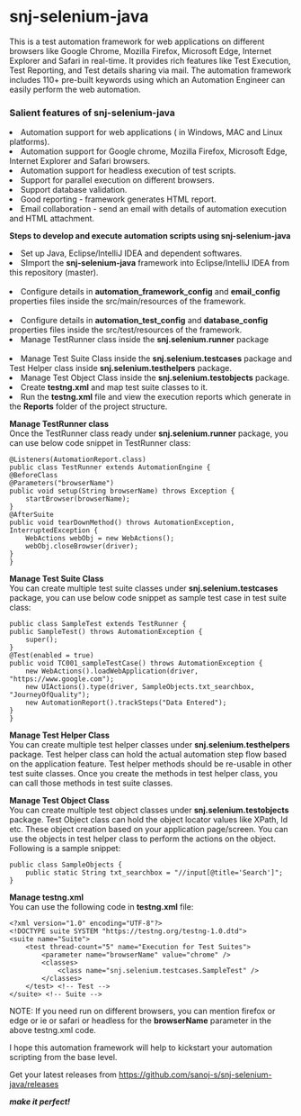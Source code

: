 # snj-selenium-java
This is a test automation framework for web applications on different browsers like Google Chrome, Mozilla Firefox, Microsoft Edge, Internet Explorer and Safari in real-time. It provides rich features like Test Execution, Test Reporting, and Test details sharing via mail. The  automation framework includes 110+ pre-built keywords using which an Automation Engineer can easily perform the web automation.

<h3>Salient features of snj-selenium-java</h3>
<li>Automation support for web applications ( in Windows, MAC and Linux platforms).
<br><li>Automation support for Google chrome, Mozilla Firefox, Microsoft Edge, Internet Explorer and Safari browsers.
<br><li>Automation support for headless execution of test scripts.
<br><li>Support for parallel execution on different browsers.
<br><li>Support database validation.
<br><li>Good reporting - framework generates HTML report. 
<br><li>Email collaboration - send an email with details of automation execution and HTML attachment. 
	
**Steps to develop and execute automation scripts using snj-selenium-java**
<br><li>Set up Java, Eclipse/IntelliJ IDEA and dependent softwares.
<br><li>SImport the **snj-selenium-java** framework into Eclipse/IntelliJ IDEA from this repository (master).	
<br><li>Configure details in **automation_framework_config** and **email_config** properties files inside the src/main/resources of the framework. 	
<br><li>Configure details in **automation_test_config** and **database_config** properties files inside the src/test/resources of the framework. 
<br><li>Manage TestRunner class inside the **snj.selenium.runner** package	
<br><li>Manage Test Suite Class inside the **snj.selenium.testcases** package and Test Helper class inside **snj.selenium.testhelpers** package.
<br><li>Manage Test Object Class inside the **snj.selenium.testobjects** package.
<br><li>Create **testng.xml** and map test suite classes to it.
<br><li>Run the **testng.xml** file and view the execution reports which generate in the **Reports** folder of the project structure.	

**Manage TestRunner class**
<br>Once the TestRunner class ready under **snj.selenium.runner** package, you can use below code snippet in TestRunner class:
	
	@Listeners(AutomationReport.class)
	public class TestRunner extends AutomationEngine {
	@BeforeClass
	@Parameters("browserName")
	public void setup(String browserName) throws Exception {
		startBrowser(browserName);
	}
	@AfterSuite
	public void tearDownMethod() throws AutomationException, InterruptedException {
		WebActions webObj = new WebActions();
		webObj.closeBrowser(driver);
	}
	}
	
**Manage Test Suite Class**
<br>You can create multiple test suite classes under **snj.selenium.testcases** package, you can use below code snippet as sample test case in test suite class:
	
	public class SampleTest extends TestRunner {
	public SampleTest() throws AutomationException {
		super();
	}
	@Test(enabled = true)
	public void TC001_sampleTestCase() throws AutomationException {
		new WebActions().loadWebApplication(driver, "https://www.google.com");
		new UIActions().type(driver, SampleObjects.txt_searchbox, "JourneyOfQuality");
		new AutomationReport().trackSteps("Data Entered");
	}
	}
	
**Manage Test Helper Class**
<br>You can create multiple test helper classes under **snj.selenium.testhelpers** package. Test helper class can hold the actual automation step flow based on the application feature. Test helper methods should be re-usable in other test suite classes. Once you create the methods in test helper class, you can call those methods in test suite classes. 
	
**Manage Test Object Class**
<br>You can create multiple test object classes under **snj.selenium.testobjects** package. Test Object class can hold the object locator values like XPath, Id etc. These object creation based on your application page/screen. You can use the objects in test helper class to perform the actions on the object. Following is a sample snippet:
	
	public class SampleObjects {
		public static String txt_searchbox = "//input[@title='Search']";
	}
	
**Manage testng.xml**
<br>You can use the following code in **testng.xml** file:
	
	<?xml version="1.0" encoding="UTF-8"?>
	<!DOCTYPE suite SYSTEM "https://testng.org/testng-1.0.dtd">
	<suite name="Suite">
		<test thread-count="5" name="Execution for Test Suites">
			<parameter name="browserName" value="chrome" />
			<classes>
				<class name="snj.selenium.testcases.SampleTest" />
			</classes>
		</test> <!-- Test -->
	</suite> <!-- Suite -->

NOTE: If you need run on different browsers, you can mention firefox or edge or ie or safari or headless for the **browserName** parameter in the above testng.xml code. 

I hope this automation framework will help to kickstart your automation scripting from the base level.	

Get your latest releases from https://github.com/sanoj-s/snj-selenium-java/releases	
	
_**make it perfect!**_
